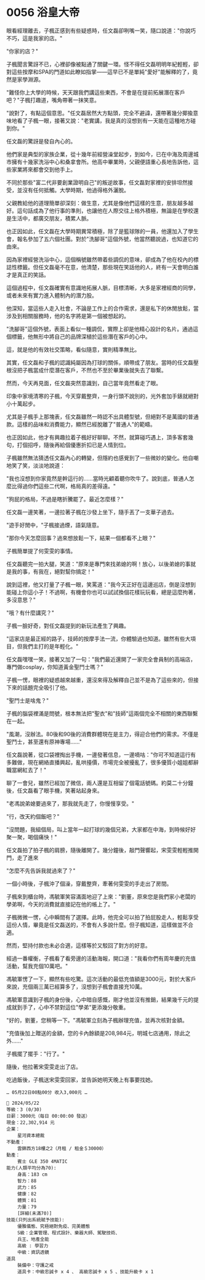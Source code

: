# 0056 浴皇大帝

眼看經理離去，子楓正感到有些疑惑時，任文磊卻咧嘴一笑，隨口說道："你說巧不巧，這是我家的店。"

"你家的店？"

子楓聞言驚訝不已，心裡卻像被點通了關鍵一環。怪不得任文磊明明年紀輕輕，卻對這些按摩和SPA的門道如此瞭如指掌——這早已不是單純"愛好"能解釋的了，竟然是家學淵源。

"難怪你上大學的時候，天天跟我們講這些東西，不會是在提前拓展潛在客戶吧？"子楓打趣道，嘴角帶著一抹笑意。

"說對了，有點這個意思。"任文磊居然大方點頭，完全不避諱，還帶著幾分揶揄意味地看了子楓一眼，接著又說："老實講，我是真的沒想到有一天能在這種地方碰到你。"

任文磊的驚訝是發自內心的。

他們家是典型的家族企業，從十幾年前經營澡堂起步，到如今，已在中海及周邊城市擁有十幾家洗浴中心和桑拿會所。他高中畢業時，父親便語重心長地告訴他，這些家業將來都會交到他手上。

不同於那些"富二代非要創業證明自己"的叛逆故事，任文磊對家裡的安排坦然接受，並沒有任何抵觸。大學時期，他過得格外灑脫。

父親教給他的道理簡單卻深刻：做生意，尤其是像他們這樣的生意，朋友越多越好。這句話成為了他行事的準則，也讓他在人際交往上格外積極，無論是在學校還是生活中，都廣交朋友，積累人脈。

也正因如此，任文磊在大學時期異常積極，除了是籃球隊的一員，他還加入了學生會，報名參加了五六個社團。對於"洗腳哥"這個外號，他當然聽說過，也知道它的由來。

因為家裡經營洗浴中心，這個稱號雖然帶着些調侃的意味，卻成為了他在校內的標誌性標籤。但任文磊毫不在意，他清楚，那些現在笑話他的人，終有一天會明白誰才是真正的笑話。

這個過程中，任文磊確實有意識地拓展人脈，目標清晰，大多是家裡經商的同學，或者未來有實力進入體制內的潛力股。

他深知，當這些人走入社會，不論是工作上的合作需求，還是私下的休閒放鬆，當涉及到相關服務時，他的名字將是第一個被想起的。

"洗腳哥"這個外號，表面上看似一種調侃，實際上卻是他精心設計的名片。通過這個標籤，他無形中將自己的品牌深植於這些潛在客戶的心中。

這，就是他的有效社交策略，看似隨意，實則精準無比。

其實，任文磊和子楓的認識純屬因為打球的關係，順帶成了朋友。當時的任文磊壓根沒把子楓當成什麼潛在客戶，不然也不至於畢業後就失去了聯繫。

然而，今天再見面，任文磊突然意識到，自己當年竟然看走了眼。

印象中家境清寒的子楓，今天穿戴整齊，一身行頭不說別的，光外套加手錶就絕對小十萬起步。

尤其是子楓手上那塊表，任文磊雖然一時認不出具體型號，但絕對不是萬國的普通款。這樣的品味和消費能力，顯然已經脫離了"普通人"的範疇。

也正因如此，他才有興趣拉着子楓好好聊聊。不然，就算碰巧遇上，頂多客套幾句，打個招呼，隨後再給個優惠折扣已是人情到位。

子楓雖然無法猜透任文磊內心的轉變，但隱約也感覺到了一些微妙的變化。他自嘲地笑了笑，淡淡地說道：

"我也沒想到你家竟然是幹這行的……當時光顧着聽你吹牛了。說到底，普通人怎麼比得過你們這些二代啊，格局真的差得遠。"

"狗屁的格局，不過是瞎折騰罷了。最近怎麼樣？"

任文磊一邊笑著，一邊拉著子楓在沙發上坐下，隨手丟了一支華子過去。

"遊手好閒中，"子楓接過煙，語氣隨意。

"那你今天怎麼回事？過來想放鬆一下，結果一個都看不上眼？"

子楓簡單提了何雯雯的事情。

任文磊聽完一拍大腿，笑道："原來是專門來找弟媳的啊！放心，以後弟媳的事就是我的事，有我在，絕對幫你搞定！"

說到這裡，他又打量了子楓一眼，笑罵道："我今天正好在這邊巡店，倒是沒想到能碰上你這小子！不過啊，有機會你也可以試試換個花樣玩玩看，總是這麼拘著，多沒意思？"

"哦？有什麼講究？"

子楓一臉好奇，對任文磊提到的新玩法產生了興趣。

"這家店是最正經的路子，技師的按摩手法一流，你體驗過也知道。雖然有些大項目，但我們主打的是年輕化。"

任文磊嘿嘿一笑，接著又加了一句："我們最近還開了一家完全會員制的高端店，專門做cosplay，你知道黃金聖鬥士嗎？"

子楓一愣，眼裡的疑惑越來越重，還沒來得及解釋自己並不是為了這些來的，但接下來的話題完全吸引了他。

"聖鬥士是啥鬼？"

子楓的腦袋裡滿是問號，根本無法把"聖衣"和"技師"這兩個完全不相關的東西聯繫在一起。

"風潮，沒辦法。80後和90後的消費群體現在是主力，得迎合他們的需求。不僅是聖鬥士，甚至還有原神專場……"

任文磊說著，從口袋裡掏出手機，一邊發著信息，一邊嘀咕："你可不知道這行有多難做，現在網絡直播興起，亂哄擡價，市場完全被擾亂了，很多優質小姐姐都辭職當網紅去了！"

聊了一會兒，雖然已經加了微信，兩人還是互相留了個電話號碼。約莫二十分鐘後，任文磊看了眼手機，笑著站起身來。

"老馮說弟媳要過來了，那我就先走了，你慢慢享受。"

"行，改天約個飯吧？"

"沒問題，我組個局，叫上當年一起打球的幾個兄弟，大家都在中海，到時候好好聚一聚，喝個痛快！"

任文磊拍了拍子楓的肩膀，隨後離開了。幾分鐘後，敲門聲響起，宋雯雯輕輕推開門，走了進來

"怎麼不先告訴我就過來了？"

一個小時後，子楓沖了個澡，穿戴整齊，牽著何雯雯的手走出了房間。

子楓來到櫃台時，馮毓軍笑容滿面地迎了上來："劉董，原來您是我們家小老闆的學弟啊，今天的消費就直接記在他的帳上了。"

子楓微微一愣，心中瞬間有了選擇。此時，他完全可以拍了拍屁股走人，輕鬆享受這份人情，畢竟是任文磊送的，不會有人多說什麼。但子楓知道，這樣做並不合適。

然而，堅持付款也未必合適，這樣等於又駁回了對方的好意。

經過一番權衡，子楓看了看旁邊的活動海報，開口道："我看你們有周年慶的充值活動，幫我充個10萬吧。"

馮毓軍愣了一下，顯然有些吃驚。這次活動的最低充值額是3000元，對於大客戶來說，充個兩三萬已經算多了，沒想到子楓會直接充10萬。

馮毓軍意識到子楓的身份後，心中暗自感慨，剛才他並沒有推銷，結果幾千元的提成就到手了，心中不禁對這位"學弟"更添幾分敬重。

"好的，劉董，您稍等一下。"馮毓軍立刻為子楓辦理充值，並再次核對金額。

"充值後加上贈送的金額，您的卡內餘額是208,984元，明城七店通用，除此之外……"

子楓擺了擺手："行了。"

隨後，他拉著宋雯雯走出了店。

吃過飯後，子楓送宋雯雯回家，並告訴她明天晚上有事要找她。

`… 05月22日00點00分 收入3,000元 …`

```
📰 2024/05/22
等級：3 (0/30)
日薪：3000元（每日 00:00:00 發送）
現金：22,302,914 元
企業：
    星河資本總裁
不動產：
    雲錦西方18樓之2（月租 / 租金＄30000）
動產：
    賓士 GLE 350 4MATIC
能力(人類平均分為70):
    身高：183 cm
    智力：88
    武力：85
    健康：82
    體質：81
    力量：79
    [詳細(未滿70)]
技能(只列出系統賦予技能):
    優雅儀態、究極絕對免疫、完美體態
    S級：企業管理、程式設計、樂器大師、駕駛技術、
    兵王、地產全能
    高級 : 學習力
    中級：資訊透鏡
道具
    裝備中：守護之戒
    道具卡：中級忠誠卡 x 4 、 高級忠誠卡 x 5 、技能升級卡 x 1
```